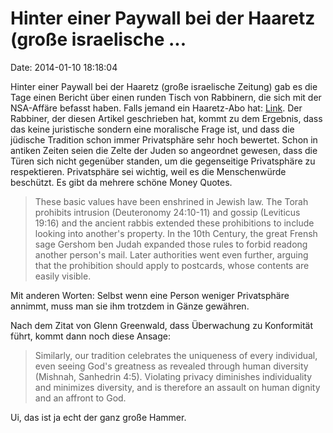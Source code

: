 Hinter einer Paywall bei der Haaretz (große israelische \...
============================================================

Date: 2014-01-10 18:18:04

Hinter einer Paywall bei der Haaretz (große israelische Zeitung) gab es
die Tage einen Bericht über einen runden Tisch von Rabbinern, die sich
mit der NSA-Affäre befasst haben. Falls jemand ein Haaretz-Abo hat:
[Link](http://www.haaretz.com/jewish-world/rabbis-round-table/.premium-1.567279).
Der Rabbiner, der diesen Artikel geschrieben hat, kommt zu dem Ergebnis,
dass das keine juristische sondern eine moralische Frage ist, und dass
die jüdische Tradition schon immer Privatsphäre sehr hoch bewertet.
Schon in antiken Zeiten seien die Zelte der Juden so angeordnet gewesen,
dass die Türen sich nicht gegenüber standen, um die gegenseitige
Privatsphäre zu respektieren. Privatsphäre sei wichtig, weil es die
Menschenwürde beschützt. Es gibt da mehrere schöne Money Quotes.

> These basic values have been enshrined in Jewish law. The Torah
> prohibits intrusion (Deuteronomy 24:10-11) and gossip (Leviticus
> 19:16) and the ancient rabbis extended these prohibitions to include
> looking into another\'s property. In the 10th Century, the great
> Frensh sage Gershom ben Judah expanded those rules to forbid readong
> another person\'s mail. Later authorities went even further, arguing
> that the prohibition should apply to postcards, whose contents are
> easily visible.

Mit anderen Worten: Selbst wenn eine Person weniger Privatsphäre
annimmt, muss man sie ihm trotzdem in Gänze gewähren.

Nach dem Zitat von Glenn Greenwald, dass Überwachung zu Konformität
führt, kommt dann noch diese Ansage:

> Similarly, our tradition celebrates the uniqueness of every
> individual, even seeing God's greatness as revealed through human
> diversity (Mishnah, Sanhedrin 4:5). Violating privacy diminishes
> individuality and minimizes diversity, and is therefore an assault on
> human dignity and an affront to God.

Ui, das ist ja echt der ganz große Hammer.
